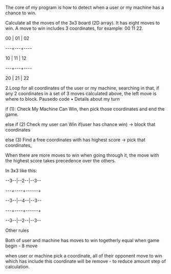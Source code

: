 The core of my program is how to detect when a user or my machine has a chance to win.

Calculate all the moves of the 3x3 board (2D array). It has eight moves to win. A move to win includes 3 coordinates, for example: 00 11 22.


00 | 01 | 02


---+---+----


10 | 11 | 12


---+---+----


20 | 21 | 22

2.Loop for all coordinates of the user or my machine, searching in that, if any 2 coordinates in a set of 3 moves calculated above, the left move is where to block.
Pausedo code
• Details about my turn

if (1): Check My Machine Can Win, then pick those coordinates and end the game.


else if (2) Check my user can Win if(user has chance win) -> block that coordinates


else (3) Find a free coordinates with has highest score -> pick that coordinates,

When there are more moves to win when going through it, the move with the highest score takes precedence over the others.

In 3x3 like this:


--3--|--2--|--3--


---+----+------+


--3--|--4--|--3--


---+----+------+


--3--|--2--|--3--

Other rules

Both of user and machine has moves to win togetherly equal when game begin - 8 move


when user or machine pick a coordinate, all of their opponent move to win which has include this coordinate will be remove - to reduce amount step of calculation.
